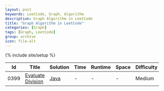 ```yaml
---
layout: post
keywords: LeetCode, Graph, Algorithm
description: Graph Algorithm in LeetCode
title: "Graph Algorithm in LeetCode"
categories: [Graph]
tags: [Graph, LeetCode]
group: archive
icon: file-alt
---
```

{% include site/setup %}

|Id  | Title  | Solution   | Time | Runtime |  Space | Difficulty  | Catagory|
 ------------ | ------------ | ------------ | ------------ | ------------ | ------------ | ------------ | ------------
|0399|[Evaluate Division](https://leetcode.com/problems/evaluate-division/) | [Java](https://e.srl/leetcode-399/)  |-|-|-|  Medium |Graph|







